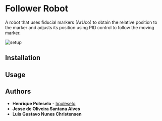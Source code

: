 # Follower Robot
A robot that uses fiducial markers (ArUco) to obtain the relative position to the marker and adjusts its position using PID control to follow the moving marker.

![setup](https://user-images.githubusercontent.com/24254286/67129582-741e9480-f1d5-11e9-8377-17f15a057203.jpg)

## Installation

## Usage

## Authors

* **Henrique Poleselo** - [hpoleselo](https://github.com/hpoleselo)
* **Jesse de Oliveira Santana Alves**
* **Luis Gustavo Nunes Christensen**
